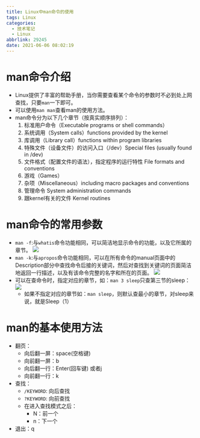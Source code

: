 ```yaml
---
title: Linux中man命令的使用
tags: Linux
categories:
  - 技术笔记
  - Linux
abbrlink: 29245
date: 2021-06-06 08:02:19
---
```


# man命令介绍

* Linux提供了丰富的帮助手册，当你需要查看某个命令的参数时不必到处上网查找，只要`man`一下即可。
* 可以使用`man man`查看man的使用方法。
* man命令分为以下几个章节（按真实顺序排列）：
  1. 标准用户命令（Executable programs or shell commands）
  2. 系统调用（System calls）functions provided by the kernel
  3. 库调用（Library call）functions within program libraries
  4. 特殊文件（设备文件）的访问入口（/dev）Special files (usually found in /dev)
  5. 文件格式（配置文件的语法），指定程序的运行特性 File formats and conventions 
  6. 游戏（Games）
  7. 杂项（Miscellaneous）including macro packages and conventions
  8. 管理命令 System administration commands
  9. 跟kernel有关的文件 Kernel routines

# man命令的常用参数

* `man -f`:与`whatis`命令功能相同，可以简洁地显示命令的功能，以及它所属的章节。
![](https://zjpicture.oss-cn-beijing.aliyuncs.com/giteePic/picgo-master/20210606220020.jpg)
* `man -k`:与`apropos`命令功能相同，可以在所有命令的manual页面中的Description部分中查找命令后接的关键词，然后对查找到关键词的页面简洁地返回一行描述，以及有该命令完整的名字和所在的页面。
![](https://zjpicture.oss-cn-beijing.aliyuncs.com/giteePic/picgo-master/20210606220638.png)
* 可以在查命令时，指定对应的章节，如：`man 3 sleep`只查第三节的sleep：
![](https://zjpicture.oss-cn-beijing.aliyuncs.com/giteePic/picgo-master/20210606220936.png)
   * 如果不指定对应的章节如：`man sleep`，则默认查最小的章节，对sleep来说，就是Sleep（1）

# man的基本使用方法

* 翻页：
  * 向后翻一屏：space(空格键) 
  * 向前翻一屏：b
  * 向后翻一行：Enter(回车键) 或者j
  * 向前翻一行：k
* 查找：
  *  `/KEYWORD`: 向后查找     
  * `?KEYWORD`:  向前查找    
  * 在进入查找模式之后：
    * N：前一个
    * n：下一个
* 退出：q


